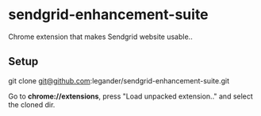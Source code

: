 # sendgrid-enhancement-suite
Chrome extension that makes Sendgrid website usable..

## Setup
git clone git@github.com:legander/sendgrid-enhancement-suite.git

Go to __chrome://extensions__, press "Load unpacked extension.." and select the cloned dir.
